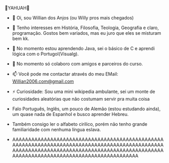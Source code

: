🕎YAHUAH🕎

- 👋 Oi, sou Willian dos Anjos (ou Willy pros mais chegados)
- 👀 Tenho interesses em História, Filosofia, Teologia, Geografia e claro, programação.
 Gostos bem variados, mas eu juro que eles se misturam bem kk.
- 🌱 No momento estou aprendendo Java, sei o básico de C e aprendi lógica com o Portugol(Visualg).
- 💞️ No momento só colaboro com amigos e parceiros do curso.
- 📫 Você pode me contactar através do meu EMail:
Willian2006.com@gmail.com

- ⚡ Curiosidade: Sou uma mini wikipedia ambulante, sei um monte de curiosidades aleatórias que não costumam servir pra muita coisa
-  Falo Português, Inglês, um pouco de Alemão (estou estudando ainda), um quase nada de Espanhol e busco aprender Hebreu.
- Também consigo ler o alfabeto cirilico, porém não tenho grande familiaridade com nenhuma língua eslava.

- AAAAAAAAAAAAAAAAAAAAAAAAAAAAAAAAAAAAAAAAAAAAAAAAAAAAAAAAAAAAAAAAAAAAAAAAAAAAAAAAAAAAAAAAAAAAAAAAAAAAAAAAAAAAAAAAAAAAAAAAAAAAAAAAAAAAAAAAAAAAAAAAAAAAAAAAAAAAAAAAAAAAAAAAAAAAAAAAAAAAAAAA
<!---
Willy-404/Willy-404 is a ✨ special ✨ repository because its `README.md` (this file) appears on your GitHub profile.
You can click the Preview link to take a look at your changes.
--->
